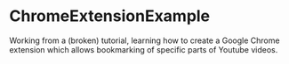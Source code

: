 # ChromeExtensionExample
Working from a (broken) tutorial, learning how to create a Google Chrome extension which allows bookmarking of specific parts of Youtube videos.
